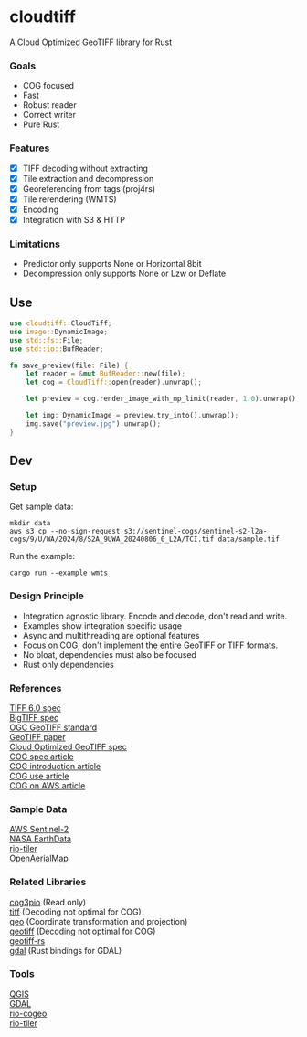 # cloudtiff

A Cloud Optimized GeoTIFF library for Rust

### Goals

* COG focused
* Fast
* Robust reader
* Correct writer
* Pure Rust

### Features

- [x] TIFF decoding without extracting 
- [x] Tile extraction and decompression
- [x] Georeferencing from tags (proj4rs)
- [x] Tile rerendering (WMTS)
- [x] Encoding
- [x] Integration with S3 & HTTP

### Limitations

* Predictor only supports None or Horizontal 8bit
* Decompression only supports None or Lzw or Deflate


## Use

```rs
use cloudtiff::CloudTiff;
use image::DynamicImage;
use std::fs::File;
use std::io::BufReader;

fn save_preview(file: File) {
    let reader = &mut BufReader::new(file);
    let cog = CloudTiff::open(reader).unwrap();

    let preview = cog.render_image_with_mp_limit(reader, 1.0).unwrap();

    let img: DynamicImage = preview.try_into().unwrap();
    img.save("preview.jpg").unwrap();
}
```

## Dev

### Setup

Get sample data:
```
mkdir data
aws s3 cp --no-sign-request s3://sentinel-cogs/sentinel-s2-l2a-cogs/9/U/WA/2024/8/S2A_9UWA_20240806_0_L2A/TCI.tif data/sample.tif
```

Run the example:
```
cargo run --example wmts
```

### Design Principle
* Integration agnostic library. Encode and decode, don't read and write.
* Examples show integration specific usage
* Async and multithreading are optional features
* Focus on COG, don't implement the entire GeoTIFF or TIFF formats.
* No bloat, dependencies must also be focused
* Rust only dependencies

### References
[TIFF 6.0 spec](https://download.osgeo.org/geotiff/spec/tiff6.pdf)  
[BigTIFF spec](https://web.archive.org/web/20240622111852/https://www.awaresystems.be/imaging/tiff/bigtiff.html)  
[OGC GeoTIFF standard](https://docs.ogc.org/is/19-008r4/19-008r4.html)  
[GeoTIFF paper](https://www.geospatialworld.net/wp-content/uploads/images/pdf/117.pdf)  
[Cloud Optimized GeoTIFF spec](https://github.com/cogeotiff/cog-spec/blob/master/spec.md)  
[COG spec article](https://cogeotiff.github.io/rio-cogeo/Is_it_a_COG/)  
[COG introduction article](https://developers.planet.com/docs/planetschool/an-introduction-to-cloud-optimized-geotiffs-cogs-part-1-overview/)  
[COG use article](https://medium.com/@_VincentS_/do-you-really-want-people-using-your-data-ec94cd94dc3f)  
[COG on AWS article](https://opengislab.com/blog/2021/4/17/hosting-and-accessing-cloud-optimized-geotiffs-on-aws-s3)  

### Sample Data
[AWS Sentinel-2](https://registry.opendata.aws/sentinel-2-l2a-cogs/)  
[NASA EarthData](https://www.earthdata.nasa.gov/engage/cloud-optimized-geotiffs)  
[rio-tiler](https://github.com/cogeotiff/rio-tiler/tree/6.4.0/tests/fixtures)  
[OpenAerialMap](https://map.openaerialmap.org/)

### Related Libraries
[cog3pio](https://github.com/weiji14/cog3pio) (Read only)  
[tiff](https://crates.io/crates/tiff) (Decoding not optimal for COG)  
[geo](https://crates.io/crates/geo) (Coordinate transformation and projection)  
[geotiff](https://crates.io/crates/geotiff) (Decoding not optimal for COG)  
[geotiff-rs](https://github.com/fizyk20/geotiff-rs)  
[gdal](https://crates.io/crates/gdal) (Rust bindings for GDAL)  

### Tools
[QGIS](https://cogeo.org/qgis-tutorial.html)  
[GDAL](https://gdal.org/en/latest/drivers/raster/cog.html)  
[rio-cogeo](https://github.com/cogeotiff/rio-cogeo)  
[rio-tiler](https://github.com/cogeotiff/rio-tiler)  